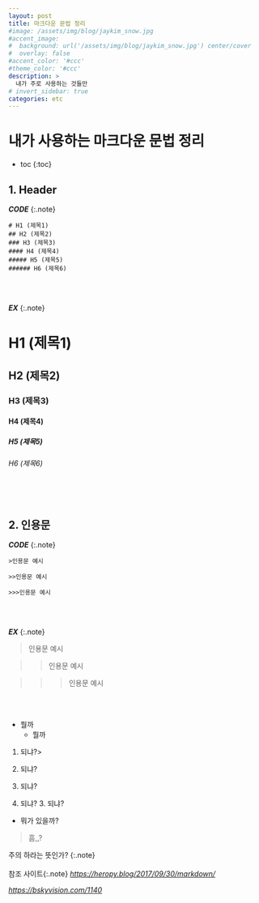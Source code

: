 ```yaml
---
layout: post
title: 마크다운 문법 정리 
#image: /assets/img/blog/jaykim_snow.jpg
#accent_image: 
#  background: url('/assets/img/blog/jaykim_snow.jpg') center/cover
#  overlay: false
#accent_color: '#ccc'
#theme_color: '#ccc'
description: >
  내가 주로 사용하는 것들만
# invert_sidebar: true
categories: etc
---
```


# 내가 사용하는 마크다운 문법 정리

* toc
{:toc}


## 1. Header
___CODE___
{:.note}
```
# H1 (제목1)
## H2 (제목2)
### H3 (제목3)
#### H4 (제목4)
##### H5 (제목5)
###### H6 (제목6)
```
<br/><br/>

___EX___
{:.note}
# H1 (제목1)
## H2 (제목2)
### H3 (제목3)
#### H4 (제목4)
##### H5 (제목5)
###### H6 (제목6)

<br/><br/>

## 2. 인용문
___CODE___
{:.note}
```
>인용문 예시

>>인용문 예시

>>>인용문 예시
```
<br/><br/>

___EX___
{:.note}
>인용문 예시

>>인용문 예시

>>>인용문 예시

<br/><br/>

* 뭘까
  - 뭘까

1. 되냐?>
2. 되냐?

1. 되냐?
  2. 되냐?
    3. 되냐?

* 뭐가 있을까?
>흠,,?

주의 하라는 뜻인가?
{:.note}
<br/><br/>
참조 사이트{:.note}
  _https://heropy.blog/2017/09/30/markdown/_

  _https://bskyvision.com/1140_
